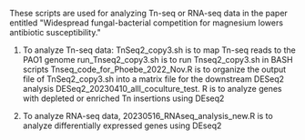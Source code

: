 These scripts are used for analyzing Tn-seq or RNA-seq data in the paper entitled "Widespread fungal-bacterial competition for magnesium lowers antibiotic susceptibility."

1. To analyze Tn-seq data:
   TnSeq2_copy3.sh is to map Tn-seq reads to the PAO1 genome
   run_Tnseq2_copy3.sh is to run Tnseq2_copy3.sh in BASH scripts
   Tnseq_code_for_Phoebe_2022_Nov.R is to organize the output file of TnSeq2_copy3.sh into a matrix file for the downstream DESeq2 analysis
   DESeq2_20230410_alll_coculture_test. R is to analyze genes with depleted or enriched Tn insertions using DEseq2


2. To analyze RNA-seq data,
   20230516_RNAseq_analysis_new.R is to analyze differentially expressed genes using DEseq2   
